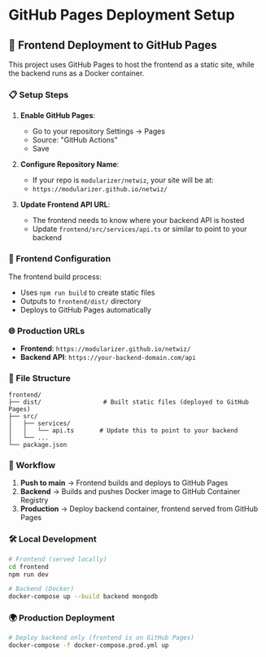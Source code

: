# GitHub Pages Deployment Setup

## 🚀 Frontend Deployment to GitHub Pages

This project uses GitHub Pages to host the frontend as a static site, while the backend runs as a Docker container.

### 📋 Setup Steps

1. **Enable GitHub Pages**:
   - Go to your repository Settings → Pages
   - Source: "GitHub Actions"
   - Save

2. **Configure Repository Name**:
   - If your repo is `modularizer/netwiz`, your site will be at:
   - `https://modularizer.github.io/netwiz/`

3. **Update Frontend API URL**:
   - The frontend needs to know where your backend API is hosted
   - Update `frontend/src/services/api.ts` or similar to point to your backend

### 🔧 Frontend Configuration

The frontend build process:
- Uses `npm run build` to create static files
- Outputs to `frontend/dist/` directory
- Deploys to GitHub Pages automatically

### 🌐 Production URLs

- **Frontend**: `https://modularizer.github.io/netwiz/`
- **Backend API**: `https://your-backend-domain.com/api`

### 📁 File Structure

```
frontend/
├── dist/                 # Built static files (deployed to GitHub Pages)
├── src/
│   ├── services/
│   │   └── api.ts       # Update this to point to your backend
│   └── ...
└── package.json
```

### 🔄 Workflow

1. **Push to main** → Frontend builds and deploys to GitHub Pages
2. **Backend** → Builds and pushes Docker image to GitHub Container Registry
3. **Production** → Deploy backend container, frontend served from GitHub Pages

### 🛠️ Local Development

```bash
# Frontend (served locally)
cd frontend
npm run dev

# Backend (Docker)
docker-compose up --build backend mongodb
```

### 🌍 Production Deployment

```bash
# Deploy backend only (frontend is on GitHub Pages)
docker-compose -f docker-compose.prod.yml up
```
